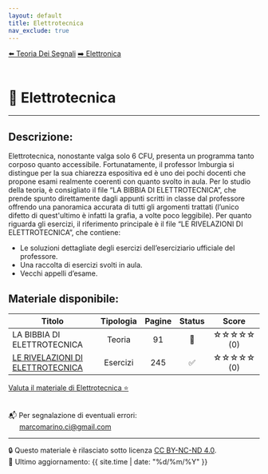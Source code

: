 ```yaml
---
layout: default
title: Elettrotecnica
nav_exclude: true
---
```


<div class="nav-buttons">
  <a href="/Bibbie/Teoria Dei Segnali/" class="nav-button">⬅️ Teoria Dei Segnali</a>
  <a href="/Bibbie/Elettronica/" class="nav-button">➡️ Elettronica</a>
</div>

<br>

<script>
  document.addEventListener('DOMContentLoaded', () => {
    const btn = document.getElementById('theme-toggle');
    const saved = localStorage.getItem('theme');
    if (saved) {
      jtd.setTheme(saved);
      if (btn) btn.textContent = saved === 'dark' ? '☀️' : '🌙';
    }
    if (btn) {
      btn.addEventListener('click', () => {
        const curr = jtd.getTheme();
        const next = curr === 'dark' ? 'light' : 'dark';
        jtd.setTheme(next);
        localStorage.setItem('theme', next);
        btn.textContent = next === 'dark' ? '☀️' : '🌙';
      });
    }
  });
</script>

# 📘 Elettrotecnica
---
## Descrizione:
Elettrotecnica, nonostante valga solo 6 CFU, presenta un programma tanto corposo quanto accessibile. Fortunatamente, il professor Imburgia si distingue per la sua chiarezza espositiva ed è uno dei pochi docenti che propone esami realmente coerenti con quanto svolto in aula. Per lo studio della teoria, è consigliato il file “LA BIBBIA DI ELETTROTECNICA”, che prende spunto direttamente dagli appunti scritti in classe dal professore offrendo una panoramica accurata di tutti gli argomenti trattati (l’unico difetto di quest'ultimo è infatti la grafia, a volte poco leggibile). Per quanto riguarda gli esercizi, il riferimento principale è il file “LE RIVELAZIONI DI ELETTROTECNICA”, che contiene:
- Le soluzioni dettagliate degli esercizi dell’eserciziario ufficiale del professore.
- Una raccolta di esercizi svolti in aula.
- Vecchi appelli d’esame.

## Materiale disponibile:

<table>
  <thead>
    <tr>
      <th style="width: 69%; text-align: center;">Titolo</th>
      <th style="width: 2%; text-align: center;">Tipologia</th>
      <th style="width: 2%; text-align: center;">Pagine</th>
      <th style="width: 2%; text-align: center;">Status</th>
      <th style="width: 25%; text-align: center;">Score</th>
    </tr>
  </thead>
  <tbody>
    <tr>
      <td>LA BIBBIA DI ELETTROTECNICA</td>
      <td style="text-align: center;">Teoria</td>
      <td style="text-align: center;">91</td>
      <td style="text-align: center;">🔄</td>
      <td style="text-align: center;">☆☆☆☆☆ (0)</td>
    </tr>
    <tr>
      <td>
        <a href="../Elettrotecnica/LE RIVELAZIONI DI ELETTROTECNICA.pdf" target="_blank">LE RIVELAZIONI DI ELETTROTECNICA</a>
      </td>
      <td style="text-align: center;">Esercizi</td>
      <td style="text-align: center;">245</td>
      <td style="text-align: center;">✅</td>
      <td style="text-align: center;">☆☆☆☆☆ (0)</td>
    </tr>
  </tbody>
</table>

<a href="https://forms.gle/FdiNix35fyMHXay76" target="_blank" rel="noopener noreferrer">
  Valuta il materiale di Elettrotecnica ⭐
</a> <br><br>

📬 Per segnalazione di eventuali errori:  
&emsp;&nbsp;&nbsp;[marcomarino.ci@gmail.com](mailto:marcomarino.ci@gmail.com)

---
🔒 Questo materiale è rilasciato sotto licenza [CC BY-NC-ND 4.0](https://creativecommons.org/licenses/by-nc-nd/4.0/).  
🔗 Ultimo aggiornamento: {{ site.time | date: "%d/%m/%Y" }}

